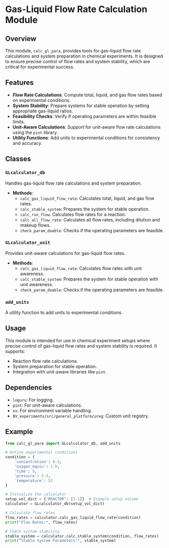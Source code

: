 # Gas-Liquid Flow Rate Calculation Module

## Overview
This module, `calc_gl_para`, provides tools for gas-liquid flow rate calculations and system preparation in chemical experiments. It is designed to ensure precise control of flow rates and system stability, which are critical for experimental success.

## Features
- **Flow Rate Calculations**: Compute total, liquid, and gas flow rates based on experimental conditions.
- **System Stability**: Prepare systems for stable operation by setting appropriate gas-liquid ratios.
- **Feasibility Checks**: Verify if operating parameters are within feasible limits.
- **Unit-Aware Calculations**: Support for unit-aware flow rate calculations using the `pint` library.
- **Utility Functions**: Add units to experimental conditions for consistency and accuracy.

## Classes
### `GLcalculator_db`
Handles gas-liquid flow rate calculations and system preparation.
- **Methods**:
  - `calc_gas_liquid_flow_rate`: Calculates total, liquid, and gas flow rates.
  - `calc_stable_system`: Prepares the system for stable operation.
  - `calc_rxn_flow`: Calculates flow rates for a reaction.
  - `calc_all_flow_rate`: Calculates all flow rates, including dilution and makeup flows.
  - `check_param_doable`: Checks if the operating parameters are feasible.

### `GLcalculator_unit`
Provides unit-aware calculations for gas-liquid flow rates.
- **Methods**:
  - `calc_gas_liquid_flow_rate`: Calculates flow rates with unit awareness.
  - `calc_stable_system`: Prepares the system for stable operation with unit awareness.
  - `check_param_doable`: Checks if the operating parameters are feasible.

### `add_units`
A utility function to add units to experimental conditions.

## Usage
This module is intended for use in chemical experiment setups where precise control of gas-liquid flow rates and system stability is required. It supports:
- Reaction flow rate calculations.
- System preparation for stable operation.
- Integration with unit-aware libraries like `pint`.

## Dependencies
- `loguru`: For logging.
- `pint`: For unit-aware calculations.
- `os`: For environment variable handling.
- `BV_experiments/src/general_platform/ureg`: Custom unit registry.

## Example
```python
from calc_gl_para import GLcalculator_db, add_units

# Define experimental conditions
condition = {
    'concentration': 0.3,
    'oxygen_equiv': 1.5,
    'time': 5,
    'pressure': 2.5,
    'temperature': 52
}

# Initialize the calculator
setup_vol_dict = {"REACTOR": [1.1]}  # Example setup volume
calculator = GLcalculator_db(setup_vol_dict)

# Calculate flow rates
flow_rates = calculator.calc_gas_liquid_flow_rate(condition)
print("Flow Rates:", flow_rates)

# Check system stability
stable_system = calculator.calc_stable_system(condition, flow_rates)
print("Stable System Parameters:", stable_system)
